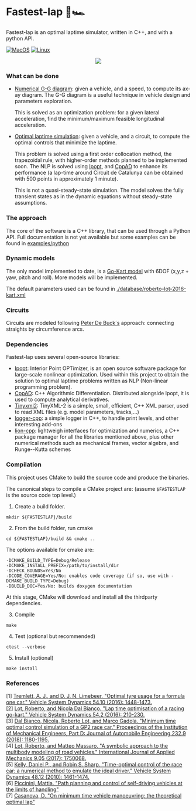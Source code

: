 # Fastest-lap 🏁🏎
Fastest-lap is an optimal laptime simulator, written in C++, and with a python API.

[![MacOS](https://github.com/juanmanzanero/fastest-lap/actions/workflows/macos.yml/badge.svg)](https://github.com/juanmanzanero/fastest-lap/actions/workflows/macos.yml)
[![Linux](https://github.com/juanmanzanero/fastest-lap/actions/workflows/linux.yml/badge.svg)](https://github.com/juanmanzanero/fastest-lap/actions/workflows/linux.yml)

<p align="center">
  <img src="https://pbs.twimg.com/media/FEJF_KaWYAEjS86?format=png&name=900x900" />
</p>

### What can be done

  * [Numerical G-G diagram][gg]: given a vehicle, and a speed, to compute its ax-ay diagram. The G-G diagram is a useful technique in vehicle design and parameters exploration. 

    This is solved as an optimization problem: for a given lateral acceleration, find the minimum/maximum feasible longitudinal acceleration.
    
  * [Optimal laptime simulation][optimal-laptime]: given a vehicle, and a circuit, to compute the optimal controls that minimize the laptime.

    This problem is solved using a first order collocation method, the trapezoidal rule, with higher-order methods planned to be implemented soon. The NLP is solved using [Ipopt][ipopt], and [CppAD][cppad] to enhance its performance (a lap-time around Circuit de Catalunya can be obtained with 500 points in approximately 1 minute).
    
    This is not a quasi-steady-state simulation. The model solves the fully transient states as in the dynamic equations without steady-state assumptions.

[gg]:https://github.com/juanmanzanero/fastest-lap/tree/main/examples/python/gg-diagram
[optimal-laptime]:https://github.com/juanmanzanero/fastest-lap/tree/main/examples/python/optimal-laptime

### The approach

The core of the software is a C++ library, that can be used through a Python API. Full documentation is not yet available but some examples can be found in [examples/python][examples-python]

[examples-python]:https://github.com/juanmanzanero/fastest-lap/tree/main/examples/python

### Dynamic models

The only model implemented to date, is a [Go-Kart model][link2] with 6DOF (x,y,z + yaw, pitch and roll). More models will be implemented.

The default parameters used can be found in [./database/roberto-lot-2016-kart.xml][database]

[database]:https://github.com/juanmanzanero/fastest-lap/blob/main/database/roberto-lot-kart-2016.xml

### Circuits

Circuits are modeled following [Peter De Buck´s][dymos] approach: connecting straights by circumference arcs.

[dymos]:https://github.com/OpenMDAO/dymos


### Dependencies

Fastest-lap uses several open-source libraries:
  * [Ipopt][ipopt]: Interior Point OPTimizer, is an open source software package for large-scale nonlinear optimization. Used within this project to obtain the solution to optimal laptime problems written as NLP (Non-linear programming problem).
  * [CppAD][cppad]: C++ Algorithmic Differentiation. Distributed alongside Ipopt, it is used to compute analytical derivatives. 
  * [Tinyxml2][tinyxml2]: TinyXML-2 is a simple, small, efficient, C++ XML parser, used to read XML files (e.g. model parameters, tracks,...)
  * [logger-cpp][loggercpp]: a simple logger in C++, to handle print levels, and other interesting add-ons
  * [lion-cpp][lioncpp]: lightweigh interfaces for optimization and numerics, a C++ package manager for all the libraries mentioned above, plus other numerical methods such as mechanical frames, vector algebra, and Runge--Kutta schemes

[ipopt]:https://github.com/coin-or/Ipopt
[cppad]:https://github.com/coin-or/CppAD
[tinyxml2]:https://github.com/leethomason/tinyxml2
[loggercpp]:https://github.com/juanmanzanero/logger-cpp
[lioncpp]:https://github.com/juanmanzanero/lion-cpp
### Compilation

This project uses CMake to build the source code and produce the binaries.

The canonical steps to compile a CMake project are: (assume ```$FASTESTLAP``` is the source code top level.)

  1.  Create a build folder.
  ```
  mkdir ${FASTESTLAP}/build 
  ```
  2. From the build folder, run cmake
  ```
  cd ${FASTESTLAP}/build && cmake ..
  ```

  The options available for cmake are:
  ```
  -DCMAKE_BUILD_TYPE=Debug/Release
  -DCMAKE_INSTALL_PREFIX=/path/to/install/dir
  -DCHECK_BOUNDS=Yes/No
  -DCODE_COVERAGE=Yes/No: enables code coverage (if so, use with -DCMAKE_BUILD_TYPE=Debug)
  -DBUILD_DOC=Yes/No: builds doxygen documentation
  ```
  At this stage, CMake will download and install all the thirdparty dependencies.
  
  3. Compile 
  ```
  make
  ```
  
  4. Test (optional but recommended)
  ```
  ctest --verbose
  ```
  
  5. Install (optional)
  ```
  make install
  ```

### References

[1] [Tremlett, A. J., and D. J. N. Limebeer. "Optimal tyre usage for a formula one car." Vehicle System Dynamics 54.10 (2016): 1448-1473.][link1]<br/>
[2] [Lot, Roberto, and Nicola Dal Bianco. "Lap time optimisation of a racing go-kart." Vehicle System Dynamics 54.2 (2016): 210-230.][link2]<br/>
[3] [Dal Bianco, Nicola, Roberto Lot, and Marco Gadola. "Minimum time optimal control simulation of a GP2 race car." Proceedings of the Institution of Mechanical Engineers, Part D: Journal of Automobile Engineering 232.9 (2018): 1180-1195.][link3]<br/>
[4] [Lot, Roberto, and Matteo Massaro. "A symbolic approach to the multibody modeling of road vehicles." International Journal of Applied Mechanics 9.05 (2017): 1750068.][link4]<br/>
[5] [Kelly, Daniel P., and Robin S. Sharp. "Time-optimal control of the race car: a numerical method to emulate the ideal driver." Vehicle System Dynamics 48.12 (2010): 1461-1474.][link5]<br/>
[6] [Piccinini, Mattia. "Path planning and control of self-driving vehicles at the limits of handling"][link6]<br/>
[7] [Casanova, D. "On minimum time vehicle manoeuvring: the theoretical optimal lap"][link7]<br/>


[link1]:https://www.tandfonline.com/doi/abs/10.1080/00423114.2016.1213861
[link2]:https://www.tandfonline.com/doi/abs/10.1080/00423114.2015.1125514
[link3]:https://journals.sagepub.com/doi/pdf/10.1177/0954407017728158?casa_token=KJUTgUXmw7UAAAAA:rpL6chgRsgy6e8KagZ50jVeLOmITur5phRQYuh_PIY-WW7mMbEHSp-VCWvz3-wZ2FxkeeyhJR_t2
[link4]:https://www.worldscientific.com/doi/abs/10.1142/S1758825117500685
[link5]:https://www.tandfonline.com/doi/abs/10.1080/00423110903514236
[link6]:https://www.researchgate.net/publication/336880897_Path_Planning_and_Control_of_Self-Driving_Vehicles_at_the_Limits_of_Handling
[link7]:https://dspace.lib.cranfield.ac.uk/handle/1826/1091

